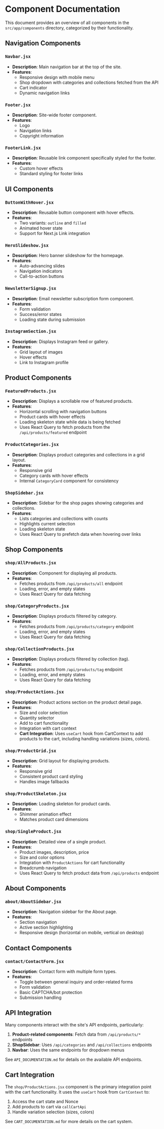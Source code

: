 # Component Documentation

This document provides an overview of all components in the `src/app/components` directory, categorized by their functionality.

## Navigation Components

### `Navbar.jsx`
- **Description**: Main navigation bar at the top of the site.
- **Features**:
  - Responsive design with mobile menu
  - Shop dropdown with categories and collections fetched from the API
  - Cart indicator
  - Dynamic navigation links

### `Footer.jsx`
- **Description**: Site-wide footer component.
- **Features**:
  - Logo
  - Navigation links
  - Copyright information
  
### `FooterLink.jsx`
- **Description**: Reusable link component specifically styled for the footer.
- **Features**:
  - Custom hover effects
  - Standard styling for footer links

## UI Components

### `ButtonWithHover.jsx`
- **Description**: Reusable button component with hover effects.
- **Features**:
  - Two variants: `outline` and `filled`
  - Animated hover state
  - Support for Next.js Link integration

### `HeroSlideshow.jsx`
- **Description**: Hero banner slideshow for the homepage.
- **Features**:
  - Auto-advancing slides
  - Navigation indicators
  - Call-to-action buttons

### `NewsletterSignup.jsx`
- **Description**: Email newsletter subscription form component.
- **Features**:
  - Form validation
  - Success/error states
  - Loading state during submission

### `InstagramSection.jsx`
- **Description**: Displays Instagram feed or gallery.
- **Features**:
  - Grid layout of images
  - Hover effects
  - Link to Instagram profile

## Product Components

### `FeaturedProducts.jsx`
- **Description**: Displays a scrollable row of featured products.
- **Features**:
  - Horizontal scrolling with navigation buttons
  - Product cards with hover effects
  - Loading skeleton state while data is being fetched
  - Uses React Query to fetch products from the `/api/products/featured` endpoint

### `ProductCategories.jsx`
- **Description**: Displays product categories and collections in a grid layout.
- **Features**:
  - Responsive grid
  - Category cards with hover effects
  - Internal `CategoryCard` component for consistency

### `ShopSidebar.jsx`
- **Description**: Sidebar for the shop pages showing categories and collections.
- **Features**:
  - Lists categories and collections with counts
  - Highlights current selection
  - Loading skeleton state
  - Uses React Query to prefetch data when hovering over links

## Shop Components

### `shop/AllProducts.jsx`
- **Description**: Component for displaying all products.
- **Features**:
  - Fetches products from `/api/products/all` endpoint
  - Loading, error, and empty states
  - Uses React Query for data fetching

### `shop/CategoryProducts.jsx`
- **Description**: Displays products filtered by category.
- **Features**:
  - Fetches products from `/api/products/category` endpoint
  - Loading, error, and empty states
  - Uses React Query for data fetching

### `shop/CollectionProducts.jsx`
- **Description**: Displays products filtered by collection (tag).
- **Features**:
  - Fetches products from `/api/products/tag` endpoint
  - Loading, error, and empty states
  - Uses React Query for data fetching

### `shop/ProductActions.jsx`
- **Description**: Product actions section on the product detail page.
- **Features**:
  - Size and color selection
  - Quantity selector
  - Add to cart functionality
  - Integration with cart context
  - **Cart Integration**: Uses `useCart` hook from CartContext to add products to the cart, including handling variations (sizes, colors).

### `shop/ProductGrid.jsx`
- **Description**: Grid layout for displaying products.
- **Features**:
  - Responsive grid
  - Consistent product card styling
  - Handles image fallbacks

### `shop/ProductSkeleton.jsx`
- **Description**: Loading skeleton for product cards.
- **Features**:
  - Shimmer animation effect
  - Matches product card dimensions

### `shop/SingleProduct.jsx`
- **Description**: Detailed view of a single product.
- **Features**:
  - Product images, description, price
  - Size and color options
  - Integration with `ProductActions` for cart functionality
  - Breadcrumb navigation
  - Uses React Query to fetch product data from `/api/products` endpoint

## About Components

### `about/AboutSidebar.jsx`
- **Description**: Navigation sidebar for the About page.
- **Features**:
  - Section navigation
  - Active section highlighting
  - Responsive design (horizontal on mobile, vertical on desktop)

## Contact Components

### `contact/ContactForm.jsx`
- **Description**: Contact form with multiple form types.
- **Features**:
  - Toggle between general inquiry and order-related forms
  - Form validation
  - Basic CAPTCHA/bot protection
  - Submission handling

## API Integration

Many components interact with the site's API endpoints, particularly:

1. **Product-related components**: Fetch data from `/api/products/*` endpoints
2. **ShopSidebar**: Uses `/api/categories` and `/api/collections` endpoints
3. **Navbar**: Uses the same endpoints for dropdown menus

See `API_DOCUMENTATION.md` for details on the available API endpoints.

## Cart Integration

The `shop/ProductActions.jsx` component is the primary integration point with the cart functionality. It uses the `useCart` hook from `CartContext` to:

1. Access the cart state and Nonce
2. Add products to cart via `callCartApi`
3. Handle variation selection (sizes, colors)

See `CART_DOCUMENTATION.md` for more details on the cart system. 